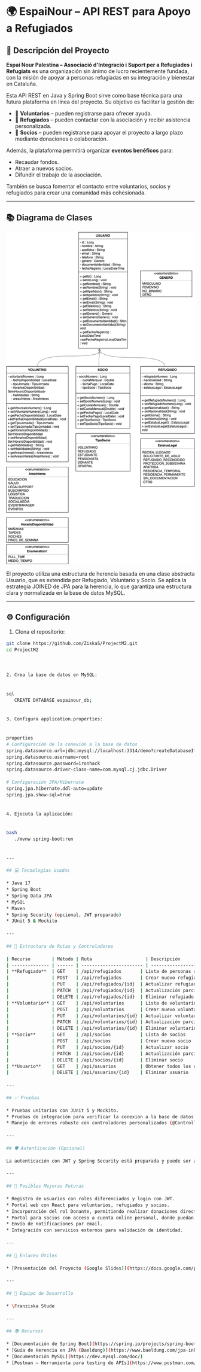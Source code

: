 # 🌍 EspaiNour – API REST para Apoyo a Refugiados

## 📝 Descripción del Proyecto

**Espai Nour Palestina – Associació d'Integració i Suport per a Refugiades i Refugiats** es una organización sin ánimo de lucro recientemente fundada, con la misión de apoyar a personas refugiadas en su integración y bienestar en Cataluña.

Esta API REST en Java y Spring Boot sirve como base técnica para una futura plataforma en línea del proyecto. Su objetivo es facilitar la gestión de:

* 👥 **Voluntarios** – pueden registrarse para ofrecer ayuda.
* 🧕 **Refugiados** – pueden contactar con la asociación y recibir asistencia personalizada.
* 💬 **Socios** – pueden registrarse para apoyar el proyecto a largo plazo mediante donaciones o colaboración.

Además, la plataforma permitirá organizar **eventos benéficos** para:

* Recaudar fondos.
* Atraer a nuevos socios.
* Difundir el trabajo de la asociación.

También se busca fomentar el contacto entre voluntarios, socios y refugiados para crear una comunidad más cohesionada.

---

## 📚 Diagrama de Clases

![Class Diagram](docs/EspaiNour.drawio.png)

El proyecto utiliza una estructura de herencia basada en una clase abstracta Usuario, que es extendida por Refugiado, Voluntario y Socio.
Se aplica la estrategia JOINED de JPA para la herencia, lo que garantiza una estructura clara y normalizada en la base de datos MySQL.

---

## ⚙️ Configuración

1. Clona el repositorio:

   
```bash
git clone https://github.com/ZiskaS/ProjectM2.git
cd ProjectM2



2. Crea la base de datos en MySQL:

   
sql
   CREATE DATABASE espainour_db;


3. Configura application.properties:

   
properties
# Configuración de la conexión a la base de datos
spring.datasource.url=jdbc:mysql://localhost:3314/demo?createDatabaseIfNotExist=true
spring.datasource.username=root
spring.datasource.password=ironhack
spring.datasource.driver-class-name=com.mysql.cj.jdbc.Driver

# Configuración JPA/Hibernate
spring.jpa.hibernate.ddl-auto=update
spring.jpa.show-sql=true


4. Ejecuta la aplicación:

   
bash
   ./mvnw spring-boot:run


---

## 💻 Tecnologías Usadas

* Java 17
* Spring Boot
* Spring Data JPA
* MySQL
* Maven
* Spring Security (opcional, JWT preparado)
* JUnit 5 & Mockito

---

## 🧭 Estructura de Rutas y Controladores

| Recurso        | Método | Ruta                    | Descripción                  |
| -------------- | ------ | ----------------------- | ---------------------------- |
| **Refugiado**  | GET    | /api/refugiados       | Lista de personas refugiadas |
|                | POST   | /api/refugiados       | Crear nuevo refugiado        |
|                | PUT    | /api/refugiados/{id}  | Actualizar refugiado         |
|                | PATCH  | /api/refugiados/{id}  | Actualización parcial        |
|                | DELETE | /api/refugiados/{id}  | Eliminar refugiado           |
| **Voluntario** | GET    | /api/voluntarios      | Lista de voluntarios         |
|                | POST   | /api/voluntarios      | Crear nuevo voluntario       |
|                | PUT    | /api/voluntarios/{id} | Actualizar voluntario        |
|                | PATCH  | /api/voluntarios/{id} | Actualización parcial        |
|                | DELETE | /api/voluntarios/{id} | Eliminar voluntario          |
| **Socio**      | GET    | /api/socios           | Lista de socios              |
|                | POST   | /api/socios           | Crear nuevo socio            |
|                | PUT    | /api/socios/{id}      | Actualizar socio             |
|                | PATCH  | /api/socios/{id}      | Actualización parcial        |
|                | DELETE | /api/socios/{id}      | Eliminar socio               |
| **Usuario**    | GET    | /api/usuarios         | Obtener todos los usuarios   |
|                | DELETE | /api/usuarios/{id}    | Eliminar usuario             |

---

## ✅ Pruebas

* Pruebas unitarias con JUnit 5 y Mockito.
* Pruebas de integración para verificar la conexión a la base de datos.
* Manejo de errores robusto con controladores personalizados (@ControllerAdvice).

---

## 🛡️ Autenticación (Opcional)

La autenticación con JWT y Spring Security está preparada y puede ser añadida fácilmente para proteger rutas específicas y habilitar el acceso basado en roles (Admin, Voluntario, Refugiado, Socio).

---

## 🚀 Posibles Mejoras Futuras

* Registro de usuarios con roles diferenciados y login con JWT.
* Portal web con React para voluntarios, refugiados y socios.
* Incorporación del rol Donante, permitiendo realizar donaciones directamente desde la aplicación.
* Portal para socios con acceso a cuenta online personal, donde puedan gestionar sus datos y consultar un historial de sus actividades y colaboraciones.
* Envío de notificaciones por email.
* Integración con servicios externos para validación de identidad.

---

## 📎 Enlaces Útiles

* [Presentación del Proyecto (Google Slides)](https://docs.google.com/presentation/d/...)

---

## 👥 Equipo de Desarrollo

* \Franziska Stude

---

## 📚 Recursos

* [Documentación de Spring Boot](https://spring.io/projects/spring-boot)
* [Guía de Herencia en JPA (Baeldung)](https://www.baeldung.com/jpa-inheritance)
* [Documentación MySQL](https://dev.mysql.com/doc/)
* [Postman – Herramienta para testing de APIs](https://www.postman.com/)




